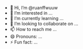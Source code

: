 - 👋 Hi, I’m @ruanffwuuw
- 👀 I’m interested in ...
- 🌱 I’m currently learning ...
- 💞️ I’m looking to collaborate on ...
- 📫 How to reach me ...
- 😄 Pronouns: ...
- ⚡ Fun fact: ...

<!---
ruanffwuuw/ruanffwuuw is a ✨ special ✨ repository because its `README.md` (this file) appears on your GitHub profile.
You can click the Preview link to take a look at your changes.
--->
